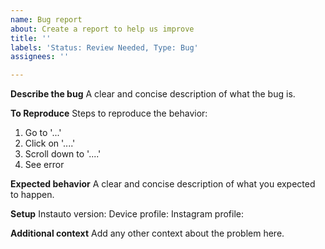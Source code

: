 ```yaml
---
name: Bug report
about: Create a report to help us improve
title: ''
labels: 'Status: Review Needed, Type: Bug'
assignees: ''

---
```


**Describe the bug**
A clear and concise description of what the bug is.

**To Reproduce**
Steps to reproduce the behavior:
1. Go to '...'
2. Click on '....'
3. Scroll down to '....'
4. See error

**Expected behavior**
A clear and concise description of what you expected to happen.

**Setup**
Instauto version:
Device profile:
Instagram profile:

**Additional context**
Add any other context about the problem here.
